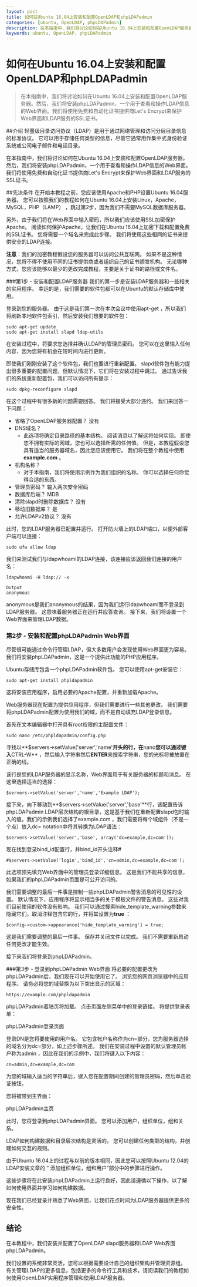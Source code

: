 ```yaml
---
layout: post
title: 如何在Ubuntu 16.04上安装和配置OpenLDAP和phpLDAPadmin
categories: [ubuntu, OpenLDAP, phpLDAPadmin]
description: 在本指南中，我们将讨论如何在Ubuntu 16.04上安装和配置OpenLDAP服务器。然后，我们将安装phpLDAPadmin，一个用于查看和操作LDAP信息的Web界面。我们将使用免费和自动化证书提供商Let's Encrypt来保护Web界面和LDAP服务的SSL证书。
keywords: ubuntu, OpenLDAP, phpLDAPadmin
---
```


# 如何在Ubuntu 16.04上安装和配置OpenLDAP和phpLDAPadmin

> 在本指南中，我们将讨论如何在Ubuntu 16.04上安装和配置OpenLDAP服务器。然后，我们将安装phpLDAPadmin，一个用于查看和操作LDAP信息的Web界面。我们将使用免费和自动化证书提供商Let's Encrypt来保护Web界面和LDAP服务的SSL证书。

##介绍
轻量级目录访问协议（LDAP）是用于通过网络管理和访问分层目录信息的标准协议。 它可以用于存储任何类型的信息，尽管它通常用作集中式身份验证系统或公司电子邮件和电话目录。

在本指南中，我们将讨论如何在Ubuntu 16.04上安装和配置OpenLDAP服务器。 然后，我们将安装phpLDAPadmin，一个用于查看和操作LDAP信息的Web界面。 我们将使用免费和自动化证书提供商Let's Encrypt来保护Web界面和LDAP服务的SSL证书。

##先决条件
在开始本教程之前，您应该使用Apache和PHP设置Ubuntu 16.04服务器。 您可以按照我们的教程如何在Ubuntu 16.04上安装Linux，Apache，MySQL，PHP（LAMP） ，跳过第2步，因为我们不需要MySQL数据库服务器。

另外，由于我们将在Web界面中输入密码，所以我们应该使用SSL加密保护Apache。 阅读如何保护Apache，让我们在Ubuntu 16.04上加密下载和配置免费的SSL证书。 您将需要一个域名来完成此步骤。 我们将使用这些相同的证书来提供安全的LDAP连接。

**注意**：我们的加密教程假设您的服务器可以访问公共互联网。 如果不是这种情况，您将不得不使用不同的证书提供商或者组织自己的证书颁发机构。 无论哪种方式，您应该能够以最少的更改完成教程，主要是关于证书的路径或文件名。

###第1步 - 安装和配置LDAP服务器
我们的第一步是安装LDAP服务器和一些相关的实用程序。 幸运的是，我们需要的软件包都可以在Ubuntu的默认存储库中使用。

登录到您的服务器。 由于这是我们第一次在本次会议中使用apt-get ，所以我们将刷新本地软件包索引，然后安装我们想要的软件包：

```
sudo apt-get update
sudo apt-get install slapd ldap-utils
```

在安装过程中，将要求您选择并确认LDAP的管理员密码。 您可以在这里输入任何内容，因为您将有机会在短时间内进行更新。

即使我们刚刚安装了这个软件包，我们也要进行重新配置。 slapd软件包有能力提出很多重要的配置问题，但默认情况下，它们将在安装过程中跳过。 通过告诉我们的系统重新配置包，我们可以访问所有提示：

```
sudo dpkg-reconfigure slapd
```

在这个过程中有很多新的问题需要回答。 我们将接受大部分违约。 我们来回答一下问题：

* 省略了OpenLDAP服务器配置？ 没有
* DNS域名？
	* 此选项将确定目录路径的基本结构。 阅读消息以了解这将如何实现。 即使您不拥有实际的网域，您也可以选择所需的任何值。 但是，本教程假设您具有适当的服务器域名，因此您应该使用它。 我们将在整个教程中使用**example.com** 。
* 机构名称？
	* 对于本指南，我们将使用示例作为我们组织的名称。 你可以选择任何你觉得合适的东西。
* 管理员密码？ 输入两次安全密码
* 数据库后端？ MDB
* 清除slapd时删除数据库？ 没有
* 移动旧数据库？ 是
* 允许LDAPv2协议？ 没有

此时，您的LDAP服务器已配置并运行。 打开防火墙上的LDAP端口，以便外部客户端可以连接：

```
sudo ufw allow ldap
```

我们来测试我们与ldapwhoami的LDAP连接，该连接应该返回我们连接的用户名：

````
ldapwhoami -H ldap:// -x
````

````
Output
anonymous
````

anonymous是我们anonymous的结果，因为我们运行ldapwhoami而不登录到LDAP服务器。 这意味着服务器正在运行并应答查询。 接下来，我们将设置一个Web界面来管理LDAP数据。

### 第2步 - 安装和配置phpLDAPadmin Web界面
尽管很可能通过命令行管理LDAP，但大多数用户会发现使用Web界面更为容易。 我们将安装phpLDAPadmin，这是一个提供此功能的PHP应用程序。

Ubuntu存储库包含一个phpLDAPadmin软件包。 您可以使用apt-get安装它：

```
sudo apt-get install phpldapadmin
```

这将安装应用程序，启用必要的Apache配置，并重新加载Apache。

Web服务器现在配置为提供应用程序，但我们需要进行一些其他更改。 我们需要将phpLDAPadmin配置为使用我们的域，而不是自动填充LDAP登录信息。

首先在文本编辑器中打开具有root权限的主配置文件：

```
sudo nano /etc/phpldapadmin/config.php
```

寻找以**$servers->setValue('server','name'**开头的行，在**nano**您可以通过键入**CTRL-W** ，然后输入字符串然后**ENTER**来搜索字符串，您的光标将被放置在正确的线。

该行是您的LDAP服务器的显示名称，Web界面用于有关服务器的标题和消息。 在这里选择适当的选择：


```
$servers->setValue('server','name','Example LDAP');
```

接下来，向下移动到**$servers->setValue('server','base'**行，该配置告诉phpLDAPadmin LDAP层次结构的根目录，这是基于我们在重新配置slapd包时输入的值。我们的示例我们选择了example.com ，我们需要将每个域组件（不是一个点）放入dc= notation中将其转换为LDAP语法：

```
$servers->setValue('server','base', array('dc=example,dc=com'));
```

现在找到登录bind_id配置行，并bind_id开头注释#

```
#$servers->setValue('login','bind_id','cn=admin,dc=example,dc=com');
```

此选项预先填充Web界面中的管理员登录详细信息。 这是我们不能共享的信息，如果我们的phpLDAPadmin页面是可公开访问的。

我们需要调整的最后一件事是控制一些phpLDAPadmin警告消息的可见性的设置。 默认情况下，应用程序将显示相当多的关于模板文件的警告消息。 这些对我们目前使用的软件没有影响。 我们可以通过搜索hide_template_warning参数来隐藏它们，取消注释包含它的行，并将其设置为**true** ：

```
$config->custom->appearance['hide_template_warning'] = true;
```

这是我们需要调整的最后一件事。 保存并关闭文件以完成。 我们不需要重新启动任何更改才能生效。

接下来我们将登录到phpLDAPadmin。

###第3步 - 登录到phpLDAPadmin Web界面
将必要的配置更改为phpLDAPadmin后，我们现在可以开始使用它了。 浏览您的网页浏览器中的应用程序。 请务必将您的域替换为以下突出显示的区域：

`https://example.com/phpldapadmin`

phpLDAPadmin着陆页将加载。 点击页面左侧菜单中的登录链接。 将提供登录表单：

phpLDAPadmin登录页面

登录DN是您将要使用的用户名。 它包含帐户名称作为cn=部分，您为服务器选择的域名分为dc=部分，如上述步骤所述。 我们在安装过程中设置的默认管理员帐户称为admin ，因此在我们的示例中，我们将键入以下内容：

`cn=admin,dc=example,dc=com`

为您的域输入适当的字符串后，键入您在配置期间创建的管理员密码，然后单击验证按钮。

您将被带到主界面：

phpLDAPadmin主页

此时，您将登录到phpLDAPadmin界面。 您可以添加用户，组织单位，组和关系。

LDAP如何构建数据和目录层次结构是灵活的。 您可以创建任何类型的结构，并创建如何交互的规则。

由于Ubuntu 16.04上的过程与以前的版本相同，因此您可以按照Ubuntu 12.04的LDAP安装文章的 “ 添加组织单位，组和用户”部分中的步骤进行操作。

这些步骤将在此安装phpLDAPadmin上运行良好，因此请遵循以下操作，以了解如何使用界面并学习如何构建数据。

现在我们已经登录并熟悉了Web界面，让我们花点时间为LDAP服务器提供更多的安全性。

## 结论
在本教程中，我们安装并配置了OpenLDAP slapd服务器和LDAP Web界面phpLDAPadmin。

我们设置的系统非常灵活，您可以根据需要设计自己的组织架构并管理资源组。 有关管理LDAP的更多信息，包括更多的命令行工具和技术，请阅读我们的教程如何使用OpenLDAP实用程序管理和使用LDAP服务器。